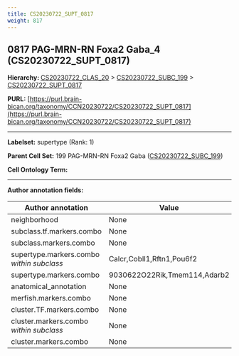 ```yaml
---
title: CS20230722_SUPT_0817
weight: 817
---
```

## 0817 PAG-MRN-RN Foxa2 Gaba_4 (CS20230722_SUPT_0817)
<b>Hierarchy: </b>
[CS20230722_CLAS_20](../CS20230722_CLAS_20) >
[CS20230722_SUBC_199](../CS20230722_SUBC_199) >
[CS20230722_SUPT_0817](../CS20230722_SUPT_0817)

**PURL:** [https://purl.brain-bican.org/taxonomy/CCN20230722/CS20230722_SUPT_0817](https://purl.brain-bican.org/taxonomy/CCN20230722/CS20230722_SUPT_0817)

---


**Labelset:** supertype (Rank: 1)

**Parent Cell Set:** 199 PAG-MRN-RN Foxa2 Gaba ([CS20230722_SUBC_199](../CS20230722_SUBC_199))



**Cell Ontology Term:** 

[MARKER GENES.]: #


---

[TRANSFERRED ANNOTATIONS.]: #


[AUTHOR ANNOTATION FIELDS.]: #


**Author annotation fields:**

| Author annotation | Value |
|-------------------|-------|
|neighborhood|None|
|subclass.tf.markers.combo|None|
|subclass.markers.combo|None|
|supertype.markers.combo _within subclass_|Calcr,Cobll1,Rftn1,Pou6f2|
|supertype.markers.combo|9030622O22Rik,Tmem114,Adarb2|
|anatomical_annotation|None|
|merfish.markers.combo|None|
|cluster.TF.markers.combo|None|
|cluster.markers.combo _within subclass_|None|
|cluster.markers.combo|None|
